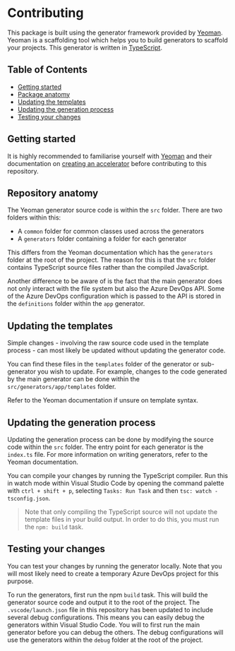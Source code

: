 # Contributing

This package is built using the generator framework provided by [Yeoman](https://yeoman.io/). Yeoman is a scaffolding tool which helps you to build generators to scaffold your projects. This generator is written in [TypeScript](https://www.typescriptlang.org/).

## Table of Contents

- [Getting started](#getting-started?)
- [Package anatomy](#package-anatomy)
- [Updating the templates](#updating-the-templates)
- [Updating the generation process](#updating-the-generation-process)
- [Testing your changes](#testing-your-changes)

## Getting started

It is highly recommended to familiarise yourself with [Yeoman](https://yeoman.io/) and their documentation on [creating an accelerator](https://yeoman.io/authoring/) before contributing to this repository.

## Repository anatomy

The Yeoman generator source code is within the `src` folder. There are two folders within this:

- A `common` folder for common classes used across the generators
- A `generators` folder containing a folder for each generator

This differs from the Yeoman documentation which has the `generators` folder at the root of the project. The reason for this is that the `src` folder contains TypeScript source files rather than the compiled JavaScript.

Another difference to be aware of is the fact that the main generator does not only interact with the file system but also the Azure DevOps API. Some of the Azure DevOps configuration which is passed to the API is stored in the `definitions` folder within the `app` generator.

## Updating the templates

Simple changes - involving the raw source code used in the template process - can most likely be updated without updating the generator code. 

You can find these files in the `templates` folder of the generator or sub-generator you wish to update. For example, changes to the code generated by the main generator can be done within the `src/generators/app/templates` folder. 

Refer to the Yeoman documentation if unsure on template syntax.

## Updating the generation process

Updating the generation process can be done by modifying the source code within the `src` folder. The entry point for each generator is the `index.ts` file. For more information on writing generators, refer to the Yeoman documentation.

You can compile your changes by running the TypeScript compiler. Run this in watch mode within Visual Studio Code by opening the command palette with `ctrl + shift + p`, selecting `Tasks: Run Task` and then `tsc: watch - tsconfig.json`.

> Note that only compiling the TypeScript source will not update the template files in your build output. In order to do this, you must run the `npm: build` task.

## Testing your changes

You can test your changes by running the generator locally. Note that you will most likely need to create a temporary Azure DevOps project for this purpose. 

To run the generators, first run the npm `build` task. This will build the generator source code and output it to the root of the project. The `.vscode/launch.json` file in this repository has been updated to include several debug configurations. This means you can easily debug the generators within Visual Studio Code. You will to first run the main generator before you can debug the others. The debug configurations will use the generators within the `debug` folder at the root of the project.